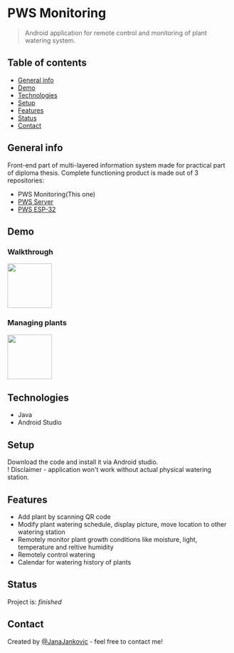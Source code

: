 # PWS Monitoring
> Android application for remote control and monitoring of plant watering system.

## Table of contents
* [General info](#general-info)
* [Demo](#demo)
* [Technologies](#technologies)
* [Setup](#setup)
* [Features](#features)
* [Status](#status)
* [Contact](#contact)

## General info
Front-end part of multi-layered information system made for practical part of diploma thesis. Complete functioning product is made out of 3 repositories:
* PWS Monitoring(This one)
* [PWS Server](https://github.com/JanaJankovic/pws-server)
* [PWS ESP-32](https://github.com/JanaJankovic/pws-esp-32)

## Demo
### Walkthrough
<img src="1.gif" height="100px"/>

### Managing plants
<img src="2.gif" height="100px"/>


## Technologies
* Java
* Android Studio

## Setup
Download the code and install it via Android studio. <br>
! Disclaimer - application won't work without actual physical watering station.

## Features

* Add plant by scanning QR code
* Modify plant watering schedule, display picture, move location to other watering station
* Remotely monitor plant growth conditions like moisture, light, temperature and reltive humidity
* Remotely control watering 
* Calendar for watering history of plants

## Status
Project is: _finished_

## Contact
Created by [@JanaJankovic](https://github.com/JanaJankovic) - feel free to contact me!

